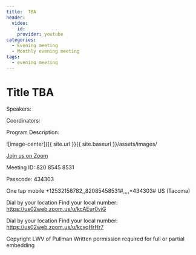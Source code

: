 ```yaml
---
title:  TBA
header: 
  video: 
    id:  
    provider: youtube
categories:
  - Evening meeting
  - Monthly evening meeting
tags:
  - evening meeting
---
```


# Title TBA

Speakers:

Coordinators: 

Program Description: 


![image-center]({{ site.url }}{{ site.baseurl }}/assets/images/

[Join us on Zoom](https://us02web.zoom.us/j/82085458531?pwd=WGtwUmlNQ3JlZ25lS3pIcENYNllGdz09)

Meeting ID: 820 8545 8531

Passcode: 434303

One tap mobile
+12532158782,,82085458531#,,,,*434303# US (Tacoma)

Dial by your location
Find your local number: https://us02web.zoom.us/u/kcAEur0viG



Dial by your location
Find your local number: https://us02web.zoom.us/u/kcxqHrHr7

Copyright LWV of Pullman
Written permission required for full or partial embedding

<!---change the title to whatever you want the post to be titled
change the ID out to the end of the youtube link https://youtu.be/r61ARK4Qv9c -->
